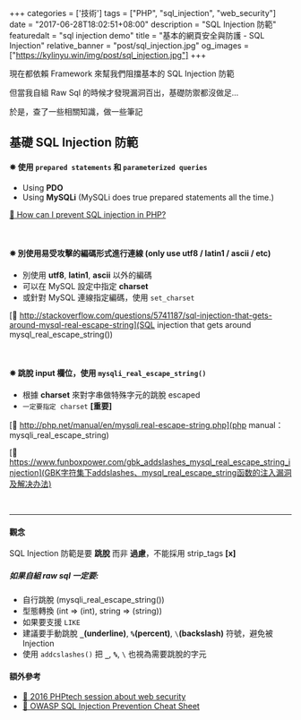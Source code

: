 +++
categories = ['技術']
tags = ["PHP", "sql_injection", "web_security"]
date = "2017-06-28T18:02:51+08:00"
description = "SQL Injection 防範"
featuredalt = "sql injection demo"
title = "基本的網頁安全與防護 - SQL Injection"
relative_banner = "post/sql_injection.jpg"
og_images = ["https://kylinyu.win/img/post/sql_injection.jpg"]
+++

現在都依賴 Framework 來幫我們阻擋基本的 SQL Injection 防範

但當我自組 Raw Sql 的時候才發現漏洞百出，基礎防禦都沒做足...

於是，查了一些相關知識，做一些筆記
<!--more-->

## 基礎 SQL Injection 防範

#### ✵ 使用 `prepared statements` 和 `parameterized queries`
* Using __PDO__
* Using __MySQLi__ (MySQLi does true prepared statements all the time.)

[🔗  How can I prevent SQL injection in PHP?](http://stackoverflow.com/questions/60174/how-can-i-prevent-sql-injection-in-php?rq=1)

<br>

#### ✵ 別使用易受攻擊的編碼形式進行連線 (only use utf8 / latin1 / ascii / etc)
* 別使用 __utf8__, __latin1__, __ascii__ 以外的編碼
* 可以在 MySQL 設定中指定 __charset__
* 或針對 MySQL 連線指定編碼，使用 `set_charset`

[🔗  http://stackoverflow.com/questions/5741187/sql-injection-that-gets-around-mysql-real-escape-string](SQL injection that gets around mysql_real_escape_string())

<br>

#### ✵ 跳脫 input 欄位，使用 `mysqli_real_escape_string()`
* 根據 __charset__ 來對字串做特殊字元的跳脫 escaped
* `一定要指定 charset` __[重要]__

[🔗  http://php.net/manual/en/mysqli.real-escape-string.php](php manual：mysqli_real_escape_string)

[🔗  https://www.funboxpower.com/gbk_addslashes_mysql_real_escape_string_injection](GBK字符集下addslashes、mysql_real_escape_string函数的注入漏洞及解决办法)

<br>

----

####  觀念
SQL Injection 防範是要 __跳脫__ 而非 __過慮__，不能採用 strip_tags <b class="text-danger">[x]</b>

##### 如果自組 raw sql 一定要:
* 自行跳脫 (mysqli_real_escape_string())
* 型態轉換 (int => (int), string => (string))
* 如果要支援 `LIKE`
 * 建議要手動跳脫 __`_`(underline)__, __`%`(percent)__, `\`__(backslash)__ 符號，避免被 Injection
 * 使用 `addcslashes()` 把 __`_`__, __`%`__, `\` 也視為需要跳脫的字元

#### 額外參考
* [🔗  2016 PHPtech session about web security](https://www.slideshare.net/colinodell/hacking-your-way-to-better-security-zendcon-2016)
* [🔗  OWASP SQL Injection Prevention Cheat Sheet](https://www.owasp.org/index.php/SQL_Injection_Prevention_Cheat_Sheet)
